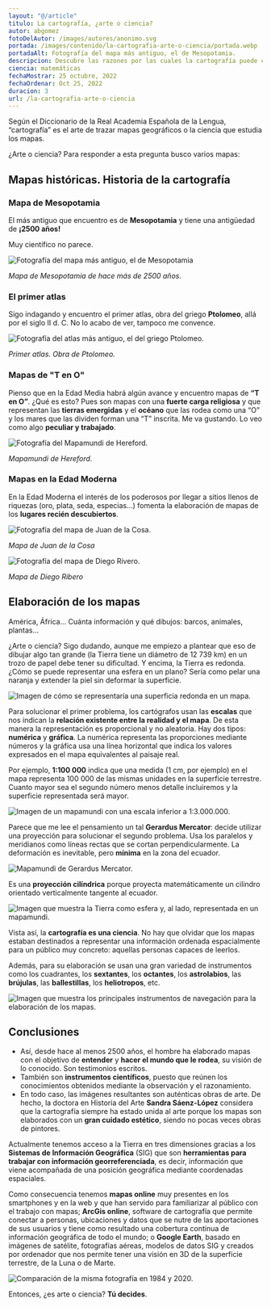 ```yaml
---
layout: "@/article"
titulo: La cartografía, ¿arte o ciencia?
autor: abgomez
fotoDelAutor: /images/autores/anonimo.svg
portada: /images/contenido/la-cartografia-arte-o-ciencia/portada.webp
portadaAlt: Fotografía del mapa más antiguo, el de Mesopotamia.
descripcion: Descubre las razones por las cuales la cartografía puede considerarse tanto arte como ciencia en este artículo.
ciencia: matemáticas
fechaMostrar: 25 octubre, 2022
fechaOrdenar: Oct 25, 2022
duracion: 3
url: /la-cartografia-arte-o-ciencia
---
```


Según el Diccionario de la Real Academia Española de la Lengua, “cartografía” es el arte de trazar mapas geográficos o la ciencia que estudia los mapas.

¿Arte o ciencia? Para responder a esta pregunta busco varios mapas:

## Mapas históricas. Historia de la cartografía

### Mapa de Mesopotamia

El más antiguo que encuentro es de **Mesopotamia** y tiene una antigüedad de **¡2500 años!**

Muy científico no parece.

![Fotografía del mapa más antiguo, el de Mesopotamia](/images/contenido/la-cartografia-arte-o-ciencia/mesopotamia.webp)

*Mapa de Mesopotamia de hace más de 2500 años.*

### El primer atlas

Sigo indagando y encuentro el primer atlas, obra del griego **Ptolomeo**, allá por el siglo II d. C. No lo acabo de ver, tampoco me convence.

![Fotografía del atlas más antiguo, el del griego Ptolomeo.](/images/contenido/la-cartografia-arte-o-ciencia/ptolomeo.webp)

*Primer atlas. Obra de Ptolomeo.*

### Mapas de "T en O"

Pienso que en la Edad Media habrá algún avance y encuentro mapas de **“T en O”**. ¿Qué es esto? Pues son mapas con una **fuerte carga religiosa** y que representan las **tierras emergidas** y el **océano** que las rodea como una “O” y los mares que las dividen forman una “T” inscrita. Me va gustando. Lo veo como algo **peculiar y trabajado**.

![Fotografía del Mapamundi de Hereford.](/images/contenido/la-cartografia-arte-o-ciencia/t-en-o.webp)

*Mapamundi de Hereford.*

### Mapas en la Edad Moderna

En la Edad Moderna el interés de los poderosos por llegar a sitios llenos de riquezas (oro, plata, seda, especias…) fomenta la elaboración de mapas de los **lugares recién descubiertos**.

![Fotografía del mapa de Juan de la Cosa.](/images/contenido/la-cartografia-arte-o-ciencia/juan-de-la-cosa.webp)

*Mapa de Juan de la Cosa*

![Fotografía del mapa de Diego Rivero.](/images/contenido/la-cartografia-arte-o-ciencia/diego-rivero.webp)

*Mapa de Diego Ribero*

## Elaboración de los mapas

América, África… Cuánta información y qué dibujos: barcos, animales, plantas…

¿Arte o ciencia? Sigo dudando, aunque me empiezo a plantear que eso de dibujar algo tan grande (la Tierra tiene un diámetro de 12 739 km) en un trozo de papel debe tener su dificultad. Y encima, la Tierra es redonda. ¿Cómo se puede representar una esfera en un plano? Sería como pelar una naranja y extender la piel sin deformar la superficie.

![Imagen de cómo se representaría una superficia redonda en un mapa.](/images/contenido/la-cartografia-arte-o-ciencia/tierra-redonda.webp)

Para solucionar el primer problema, los cartógrafos usan las **escalas** que nos indican la **relación existente entre la realidad y el mapa**. De esta manera la representación es proporcional y no aleatoria. Hay dos tipos: **numérica** y **gráfica**. La numérica representa las proporciones mediante números y la gráfica usa una línea horizontal que indica los valores expresados en el mapa equivalentes al paisaje real.

Por ejemplo, **1:100 000** indica que una medida (1 cm, por ejemplo) en el mapa representa 100 000 de las mismas unidades en la superficie terrestre. Cuanto mayor sea el segundo número menos detalle incluiremos y la superficie representada será mayor.

![Imagen de un mapamundi con una escala inferior a 1:3.000.000.](/images/contenido/la-cartografia-arte-o-ciencia/tierra-redonda.webp)

Parece que me lee el pensamiento un tal **Gerardus Mercator**: decide utilizar una proyección para solucionar el segundo problema. Usa los paralelos y meridianos como líneas rectas que se cortan perpendicularmente. La deformación es inevitable, pero **mínima** en la zona del ecuador.

![Mapamundi de Gerardus Mercator.](/images/contenido/la-cartografia-arte-o-ciencia/gerardus-mercator.webp)

Es una **proyección cilíndrica** porque proyecta matemáticamente un cilindro orientado verticalmente tangente al ecuador.

![Imagen que muestra la Tierra como esfera y, al lado, representada en un mapamundi.](/images/contenido/la-cartografia-arte-o-ciencia/proyeccion-cilindrica.webp)

Vista así, la **cartografía es una ciencia**. No hay que olvidar que los mapas estaban destinados a representar una información ordenada espacialmente para un público muy concreto: aquellas personas capaces de leerlos.

Además, para su elaboración se usan una gran variedad de instrumentos como los cuadrantes, los **sextantes**, los **octantes**, los **astrolabios**, las **brújulas**, las **ballestillas**, los **heliotropos**, etc.

![Imagen que muestra los principales instrumentos de navegación para la elaboración de los mapas.](/images/contenido/la-cartografia-arte-o-ciencia/instrumentos-de-navegacion.webp)

## Conclusiones

- Así, desde hace al menos 2500 años, el hombre ha elaborado mapas con el objetivo de **entender** y **hacer el mundo que le rodea**, su visión de lo conocido. Son testimonios escritos.
- También son **instrumentos científicos**, puesto que reúnen los conocimientos obtenidos mediante la observación y el razonamiento.
- En todo caso, las imágenes resultantes son auténticas obras de arte. De hecho, la doctora en Historia del Arte **Sandra Sáenz-López** considera que la cartografía siempre ha estado unida al arte porque los mapas son elaborados con un **gran cuidado estético**, siendo no pocas veces obras de pintores.

Actualmente tenemos acceso a la Tierra en tres dimensiones gracias a los **Sistemas de Información Geográfica** (SIG) que son **herramientas para trabajar con información georreferenciada**, es decir, información que viene acompañada de una posición geográfica mediante coordenadas espaciales.

Como consecuencia tenemos **mapas online** muy presentes en los smartphones y en la web y que han servido para familiarizar al público con el trabajo con mapas; **ArcGis online**, software de cartografía que permite conectar a personas, ubicaciones y datos que se nutre de las aportaciones de sus usuarios y tiene como resultado una cobertura continua de información geográfica de todo el mundo; o **Google Earth**, basado en imágenes de satélite, fotografías aéreas, modelos de datos SIG y creados por ordenador que nos permite tener una visión en 3D de la superficie terrestre, de la Luna o de Marte.

![Comparación de la misma fotografía en 1984 y 2020.](/images/contenido/la-cartografia-arte-o-ciencia/1984-2020.webp)

Entonces, ¿es arte o ciencia? **Tú decides**.